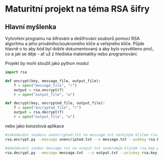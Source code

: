 # Maturitní projekt na téma RSA šifry

## Hlavní myšlenka 
Vytvoření programu na šifrování a dešifrování souborů pomocí RSA algoritmu a jeho privátního/soukromého klíče a veřejného klíče.
Půjde hlavně o to aby kód byl dobře dokumentovaný a aby bylo vysvětleno proč, co a jak se děje - ať už z hlediska matematiky nebo programování.


Projekt by mohl sloužit jako python modul
```python
import rsa 

def encrypt(key, message_file, output_file):
	f = open("message_file", "r")
	output = rsa.encrypt(f)
	r = open("output_file", "w")

def decrypt(key, encrypted_file, output_file):
	f = open("encrypted_file", "r")
	output = rsa.decrypt(f)
	r = open("output_file", "w")
```
nebo jako konzolová aplikace 
```bash
#zakódování souboru unencripted.txt na message.txt veřejným klíčem rsa.key 
rsa.encrypt.py --message unencripted.txt --o message.txt --pubkey rsa.key

#dekódování soubor message.txt na output.txt soukromým klíčem rsa.key.pub
rsa.decrypt.py --message message.txt  --o output.txt --privkey rsa.key.pub
```

